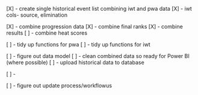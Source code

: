 [X] - create single historical event list combining iwt and pwa data
    [X] - iwt cols- source,  elimination

[X] - combine progression data
[X] - combine final ranks 
[X] - combine results
[ ] - combine heat scores

[ ] - tidy up functions for pwa 
[ ] - tidy up functions for iwt


[ ] - figure out data model
[ ] - clean combined data so ready for Power BI (where possible)
[ ] - upload historical data to database

[ ] - 



[ ] - figure out update process/workflowus
